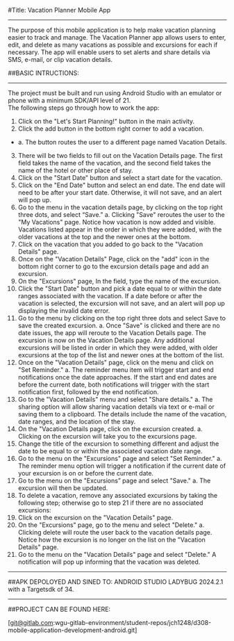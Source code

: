 #Title: Vacation Planner Mobile App
____________________________________________________________________________________
The purpose of this mobile application is to help make vacation planning easier to track and manage. The Vacation Planner app allows users to enter, edit, and delete as many vacations as possible and excursions for each if necessary. The app will enable users to set alerts and share details via SMS, e-mail, or clip vacation details. 


##BASIC INTRUCTIONS:
________________________________________________________________________
The project must be built and run using Android Studio with an emulator or phone with a minimum SDK/API level of 21.  
The following steps go through how to work the app:

1. Click on the "Let's Start Planning!" button in the main activity. 
2. Click the add button in the bottom right corner to add a vacation. 
- 	a. The button routes the user to a different page named Vacation Details.
3. There will be two fields to fill out on the Vacation Details page. The first field takes the name of the vacation, and the second field takes the name of the hotel or other place of stay.
4. Click on the "Start Date" button and select a start date for the vacation. 
5. Click on the "End Date" button and select an end date. The end date will need to be after your start date. Otherwise, it will not save, and an alert will pop up. 
6. Go to the menu in the vacation details page, by clicking on the top right three dots, and select “Save.”
a. Clicking "Save" reroutes the user to the "My Vacations" page. Notice how vacation is now added and visible. Vacations listed appear in the order in which they were added, with the older vacations at the top and the newer ones at the bottom. 
7. Click on the vacation that you added to go back to the "Vacation Details" page.
8. Once on the "Vacation Details" Page, click on the "add" icon in the bottom right corner to go to the excursion details page and add an excursion.
9. On the "Excursions" page, In the field, type the name of the excursion.
10. Click the "Start Date" button and pick a date equal to or within the date ranges associated with the vacation. If a date before or after the vacation is selected, the excursion will not save, and an alert will pop up displaying the invalid date error. 
11. Go to the menu by clicking on the top right three dots and select Save to save the created excursion.
a. Once "Save" is clicked and there are no date issues, the app will reroute to the Vacation Details page. The excursion is now on the Vacation Details page. Any additional excursions will be listed in order in which they were added, with older excursions at the top of the list and newer ones at the bottom of the list.
12. Once on the "Vacation Details" page, click on the menu and click on "Set Reminder."
a. The reminder menu item will trigger start and end notifications once the date approaches. If the start and end dates are before the current date, both notifications will trigger with the start notification first, followed by the end notification. 
13. Go to the "Vacation Details" menu and select "Share details."
a. The sharing option will allow sharing vacation details via text or e-mail or saving them to a clipboard. The details include the name of the vacation, date ranges, and the location of the stay. 
14. On the "Vacation Details page, click on the excursion created.
a. Clicking on the excursion will take you to the excursions page. 
15. Change the title of the excursion to something different and adjust the date to be equal to or within the associated vacation date range. 
16. Go to the menu on the "Excursions" page and select "Set Reminder." 
a. The reminder menu option will trigger a notification if the current date of your excursion is on or before the current date.
17. Go to the menu on the "Excursions” page and select "Save."
a. The excursion will then be updated. 
18. To delete a vacation, remove any associated excursions by taking the following step; otherwise go to step 21 if there are no associated excursions:
19. Click on the excursion on the "Vacation Details" page.
20. On the "Excursions" page, go to the menu and select "Delete."
a. Clicking delete will route the user back to the vacation details page. Notice how the excursion is no longer on the list on the "Vacation Details" page. 
21. Go to the menu on the "Vacation Details" page and select "Delete." A notification will pop up informing that the vacation was deleted.

______________________________________________________________________________________________________________________

##APK DEPOLOYED AND SINED TO:
ANDROID STUDIO LADYBUG 2024.2.1 with a Targetsdk of 34.  

______________________________________________________________________________________________________________________

##PROJECT CAN BE FOUND HERE:

[git@gitlab.com:wgu-gitlab-environment/student-repos/jch1248/d308-mobile-application-development-android.git]
